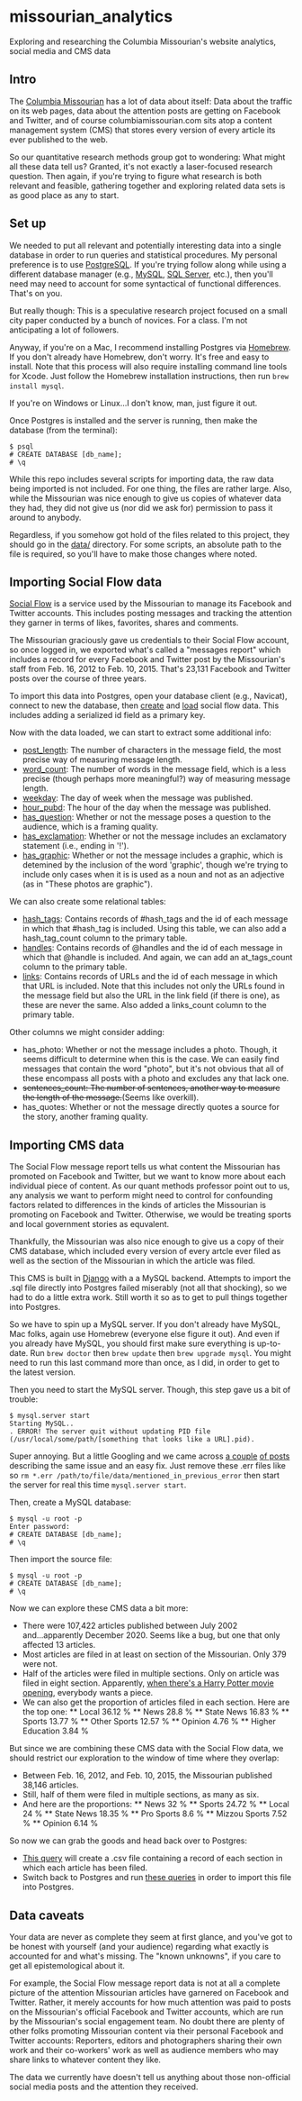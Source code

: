# missourian_analytics

Exploring and researching the Columbia Missourian's website analytics, social media and CMS data

Intro
-----

The [Columbia Missourian](http://www.columbiamissourian.com/) has a lot of data about itself: Data about the traffic on its web pages, data about the attention posts are getting on Facebook and Twitter, and of course columbiamissourian.com sits atop a content management system (CMS) that stores every version of every article its ever published to the web.

So our quantitative research methods group got to wondering: What might all these data tell us? Granted, it's not exactly a laser-focused research question. Then again, if you're trying to figure what research is both relevant and feasible, gathering together and exploring related data sets is as good place as any to start.

Set up
------

We needed to put all relevant and potentially interesting data into a single database in order to run queries and statistical procedures. My personal preference is to use [PostgreSQL](http://www.postgresql.org/). If you're trying follow along while using a different database manager (e.g., [MySQL](http://www.mysql.com/), [SQL Server](http://www.microsoft.com/en-us/server-cloud/products/sql-server/), etc.), then you'll need may need to account for some syntactical of functional differences. That's on you.

But really though: This is a speculative research project focused on a small city paper conducted by a bunch of novices. For a class. I'm not anticipating a lot of followers.

Anyway, if you're on a Mac, I recommend installing Postgres via [Homebrew](http://brew.sh/). If you don't already have Homebrew, don't worry. It's free and easy to install. Note that this process will also require installing command line tools for Xcode. Just follow the Homebrew installation instructions, then run `brew install mysql`.

If you're on Windows or Linux...I don't know, man, just figure it out.

Once Postgres is installed and the server is running, then make the database (from the terminal):

	$ psql
	# CREATE DATABASE [db_name];
	# \q

While this repo includes several scripts for importing data, the raw data being imported is not included. For one thing, the files are rather large. Also, while the Missourian was nice enough to give us copies of whatever data they had, they did not give us (nor did we ask for) permission to pass it around to anybody. 

Regardless, if you somehow got hold of the files related to this project, they should go in the [data/](https://github.com/gordonje/missourian_analytics/tree/master/data) directory. For some scripts, an absolute path to the file is required, so you'll have to make those changes where noted.

Importing Social Flow data
--------------------------

[Social Flow](http://www.socialflow.com/) is a service used by the Missourian to manage its Facebook and Twitter accounts. This includes posting messages and tracking the attention they garner in terms of likes, favorites, shares and comments. 

The Missourian graciously gave us credentials to their Social Flow account, so once logged in, we exported what's called a "messages report" which includes a record for every Facebook and Twitter post by the Missourian's staff from Feb. 16, 2012 to Feb. 10, 2015. That's 23,131 Facebook and Twitter posts over the course of three years.

To import this data into Postgres, open your database client (e.g., Navicat), connect to new the database, then [create](https://github.com/gordonje/missourian_analytics/blob/master/create_social_flow.sql) and [load](https://github.com/gordonje/missourian_analytics/blob/master/sql/load_social_flow.sql) social flow data. This includes adding a serialized id field as a primary key.

Now with the data loaded, we can start to extract some additional info:

*	[post_length](https://github.com/gordonje/missourian_analytics/blob/master/sql/add_post_len.sql): The number of characters in the message field, the most precise way of measuring message length.
* 	[word_count](https://github.com/gordonje/missourian_analytics/blob/master/sql/add_word_count.sql): The number of words in the message field, which is a less precise (though perhaps more meaningful?) way of measuring message length.
*	[weekday](https://github.com/gordonje/missourian_analytics/blob/master/sql/add_day_of_week.sql): The day of week when the message was published.
*	[hour_pubd](https://github.com/gordonje/missourian_analytics/blob/master/sql/add_hour.sql): The hour of the day when the message was published.
* 	[has_question](https://github.com/gordonje/missourian_analytics/blob/master/sql/add_questions.sql): Whether or not the message poses a question to the audience, which is a framing quality.
* 	[has_exclamation](https://github.com/gordonje/missourian_analytics/blob/master/sql/add_exclamations.sql): Whether or not the message includes an exclamatory statement (i.e., ending in '!').
*	[has_graphic](https://github.com/gordonje/missourian_analytics/blob/master/sql/add_graphic.sql): Whether or not the message includes a graphic, which is detemined by the inclusion of the word 'graphic', though we're trying to include only cases when it is is used as a noun and not as an adjective (as in "These photos are graphic").

We can also create some relational tables:

*	[hash_tags](https://github.com/gordonje/missourian_analytics/blob/master/sql/add_hashtags.sql): Contains records of #hash_tags and the id of each message in which that #hash_tag is included. Using this table, we can also add a hash_tag_count column to the primary table.
*	[handles](https://github.com/gordonje/missourian_analytics/blob/master/sql/add_handles.sql): Contains records of @handles and the id of each message in which that @handle is included. And again, we can add an at_tags_count column to the primary table.
*	[links](https://github.com/gordonje/missourian_analytics/blob/master/sql/add_links.sql): Contains records of URLs and the id of each message in which that URL is included. Note that this includes not only the URLs found in the message field but also the URL in the link field (if there is one), as these are never the same. Also added a links_count column to the primary table.

Other columns we might consider adding:

*	has_photo: Whether or not the message includes a photo. Though, it seems difficult to determine when this is the case. We can easily find messages that contain the word "photo", but it's not obvious that all of these encompass all posts with a photo and excludes any that lack one.
*	~~sentences_count: The number of sentences, another way to measure the length of the message.~~(Seems like overkill).
*	has_quotes: Whether or not the message directly quotes a source for the story, another framing quality.

Importing CMS data
------------------

The Social Flow message report tells us what content the Missourian has promoted on Facebook and Twitter, but we want to know more about each individual piece of content. As our quant methods professor point out to us, any analysis we want to perform might need to control for confounding factors related to differences in the kinds of articles the Missourian is promoting on Facebook and Twitter. Otherwise, we would be treating sports and local government stories as equvalent.

Thankfully, the Missourian was also nice enough to give us a copy of their CMS database, which included every version of every artcle ever filed as well as the section of the Missourian in which the article was filed.

This CMS is built in [Django](https://www.djangoproject.com/) with a a MySQL backend. Attempts to import the .sql file directly into Postgres failed miserably (not all that shocking), so we had to do a little extra work. Still worth it so as to get to pull things together into Postgres.

So we have to spin up a MySQL server. If you don't already have MySQL, Mac folks, again use Homebrew (everyone else figure it out). And even if you already have MySQL, you should first make sure everything is up-to-date. Run `brew doctor` then `brew update` then `brew upgrade mysql`. You might need to run this last command more than once, as I did, in order to get to the latest version.

Then you need to start the MySQL server. Though, this step gave us a bit of trouble:

	$ mysql.server start
	Starting MySQL..
	. ERROR! The server quit without updating PID file (/usr/local/some/path/[something that looks like a URL].pid).

Super annoying. But a little Googling and we came across [a couple](http://coolestguidesontheplanet.com/mysql-error-server-quit-without-updating-pid-file/) [of posts](http://www.mahdiyusuf.com/post/21022913180/mysql-the-server-quit-without-updating-pid-file) describing the same issue and an easy fix. Just remove these .err files like so `rm *.err /path/to/file/data/mentioned_in_previous_error` then start the server for real this time `mysql.server start`.

Then, create a MySQL database:

	$ mysql -u root -p
	Enter password:
	# CREATE DATABASE [db_name];
	# \q

Then import the source file:

	$ mysql -u root -p
	# CREATE DATABASE [db_name];
	# \q

Now we can explore these CMS data a bit more:

*	There were 107,422 articles published between July 2002 and...apparently December 2020. Seems like a bug, but one that only affected 13 articles.
*	Most articles are filed in at least on section of the Missourian. Only 379 were not.
*	Half of the articles were filed in multiple sections. Only on article was filed in eight section. Apparently, [when there's a Harry Potter movie opening](http://www.columbiamissourian.com/a/116132/harry-potter-fans-flock-to-columbia-for-midnight-movie-release/), everybody wants a piece.
*	We can also get the proportion of articles filed in each section. Here are the top one:
**	Local 36.12 %
**	News 28.8 %
**	State News 16.83 %
**	Sports	13.77 %
**	Other Sports 12.57 %
**	Opinion 4.76 %
**	Higher Education 3.84 %

But since we are combining these CMS data with the Social Flow data, we should restrict our exploration to the window of time where they overlap:
*	Between Feb. 16, 2012, and Feb. 10, 2015, the Missourian published 38,146 articles.
*	Still, half of them were filed in multiple sections, as many as six.
*	And here are the proportions:
**	News 32 %
**	Sports 24.72 %
**	Local 24 %
**	State News 18.35 %
**	Pro Sports 8.6 %
**	Mizzou Sports 7.52 %
**	Opinion 6.14 %

So now we can grab the goods and head back over to Postgres:

*	[This query](https://github.com/gordonje/missourian_analytics/blob/master/sql/export_from_cms.sql) will create a .csv file containing a record of each section in which each article has been filed.
*	Switch back to Postgres and run [these queries](https://github.com/gordonje/missourian_analytics/blob/master/sql/import_cms_data.sql) in order to import this file into Postgres.

Data caveats
------------

Your data are never as complete they seem at first glance, and you've got to be honest with yourself (and your audience) regarding what exactly is accounted for and what's missing. The "known unknowns", if you care to get all epistemological about it.

For example, the Social Flow message report data is not at all a complete picture of the attention Missourian articles have garnered on Facebook and Twitter. Rather, it merely accounts for how much attention was paid to posts on the Missourian's official Facebook and Twitter accounts, which are run by the Missourian's social engagement team. No doubt there are plenty of other folks promoting Missourian content via their personal Facebook and Twitter accounts: Reporters, editors and photographers sharing their own work and their co-workers' work as well as audience members who may share links to whatever content they like. 

The data we currently have doesn't tell us anything about those non-official social media posts and the attention they received.

